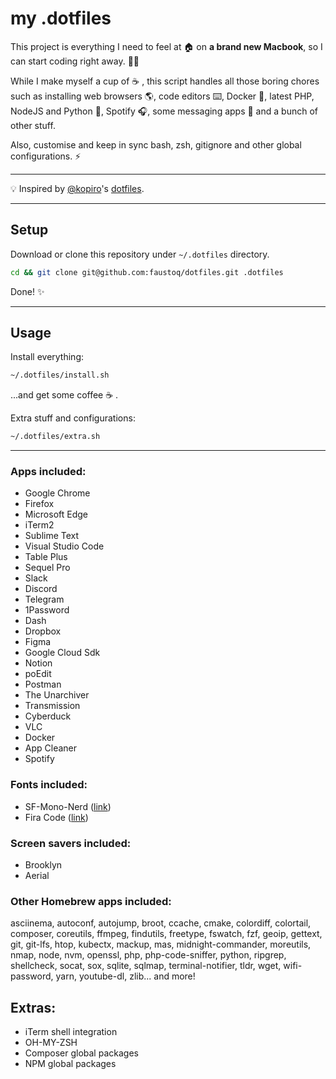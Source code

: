 # my .dotfiles

This project is everything I need to feel at 🏠  on **a brand new Macbook**, so I can start coding right away. 🧑‍💻

While I make myself a cup of ☕️ , this script handles all those boring chores such as installing web browsers 🌎, code editors ⌨️, Docker 🐳, latest PHP, NodeJS and Python 🔧, Spotify 🎧, some messaging apps 💬 and a bunch of other stuff.

Also, customise and keep in sync bash, zsh, gitignore and other global configurations. ⚡️

---
💡 Inspired by [@kopiro](https://github.com/kopiro/)'s [dotfiles](https://github.com/kopiro/dotfiles).

---

## Setup
Download or clone this repository under `~/.dotfiles` directory.
```bash
cd && git clone git@github.com:faustoq/dotfiles.git .dotfiles
```
Done! ✨

---

## Usage
Install everything:
```bash
~/.dotfiles/install.sh
```
...and get some coffee ☕️ .

Extra stuff and configurations:
```bash
~/.dotfiles/extra.sh
```

---

### Apps included:
- Google Chrome
- Firefox
- Microsoft Edge
- iTerm2
- Sublime Text
- Visual Studio Code
- Table Plus
- Sequel Pro
- Slack
- Discord
- Telegram
- 1Password
- Dash
- Dropbox
- Figma
- Google Cloud Sdk
- Notion
- poEdit
- Postman
- The Unarchiver
- Transmission
- Cyberduck
- VLC
- Docker
- App Cleaner
- Spotify

### Fonts included:
- SF-Mono-Nerd ([link](https://github.com/epk/SF-Mono-Nerd-Font))
- Fira Code ([link](https://github.com/tonsky/FiraCode))

### Screen savers included:
- Brooklyn
- Aerial

### Other Homebrew apps included:
asciinema, autoconf, autojump, broot, ccache, cmake, colordiff, colortail, composer, coreutils, ffmpeg, findutils, freetype, fswatch, fzf, geoip, gettext, git, git-lfs, htop, kubectx, mackup, mas, midnight-commander, moreutils, nmap, node, nvm, openssl, php, php-code-sniffer, python, ripgrep, shellcheck, socat, sox, sqlite, sqlmap, terminal-notifier, tldr, wget, wifi-password, yarn, youtube-dl, zlib... and more!

## Extras:
- iTerm shell integration
- OH-MY-ZSH
- Composer global packages
- NPM global packages
